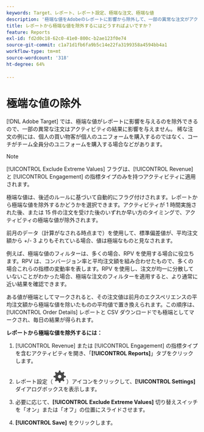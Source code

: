 ```yaml
---
keywords: Target、レポート、レポート設定、極端な注文、極端な値
description: '極端な値をAdobeのレポートに影響から除外して、一部の異常な注文がアクティビティの結果に影響を与えないようにする方法を説明します  [!DNL Target] '
title: レポートから極端な値を除外するにはどうすればよいですか？
feature: Reports
exl-id: fd2d0c18-62c0-41e0-800c-b2ae123f0e74
source-git-commit: c1a71d1fb6fa9b5c14e22fa3199358a4594bb4a1
workflow-type: tm+mt
source-wordcount: '318'
ht-degree: 64%

---
```


# 極端な値の除外

[!DNL Adobe Target] では、極端な値がレポートに影響を与えるのを除外できるので、一部の異常な注文はアクティビティの結果に影響を与えません。 稀な注文の例には、個人の買い物客が個人のユニフォームを購入するのではなく、コーチがチーム全員分のユニフォームを購入する場合などがあります。

>[!NOTE]
>
>[!UICONTROL Exclude Extreme Values] フラグは、[!UICONTROL Revenue] と [!UICONTROL Engagement] の指標タイプのみを持つアクティビティに適用されます。

極端な値は、後述のルールに基づいて自動的にフラグ付けされます。レポートから極端な値を除外するかどうかを選択できます。アクティビティが 1 時間実施された後、または 15 件の注文を受けた後のいずれか早い方のタイミングで、アクティビティの極端な値が除外されます。

前月のデータ（計算がなされる時点まで）を使用して、標準偏差値が、平均注文額から +/- 3 よりもそれている場合、値は極端なものと見なされます。

例えば、極端な値のフィルターは、多くの場合、RPV を使用する場合に役立ちます。RPV は、コンバージョン率と平均注文額を組み合わせたもので、多くの場合これらの指標の変動率を表します。RPV を使用し、注文が均一に分散していないことがわかった場合、極端な注文のフィルターを適用すると、より通常に近い結果を確認できます。

ある値が極端としてマークされると、その注文値は前月のエクスペリエンスの平均注文額から極端な値を除いたものの平均値で置き換えられます。この順序は、[!UICONTROL Order Details] レポートと CSV ダウンロードでも極端としてマークされ、毎日の結果が得られます。

**レポートから極端な値を除外するには：**

1. [!UICONTROL Revenue] または [!UICONTROL Engagement] の指標タイプを含むアクティビティを開き、「**[!UICONTROL Reports]**」タブをクリックします。
1. レポート設定（![ レポート設定アイコン ](/help/main/assets/icons/Setting.svg)）アイコンをクリックして、**[!UICONTROL Settings]** ダイアログボックスを表示します。

1. 必要に応じて、**[!UICONTROL Exclude Extreme Values]** 切り替えスイッチを「オン」または「オフ」の位置にスライドさせます。
1. **[!UICONTROL Save]** をクリックします。
